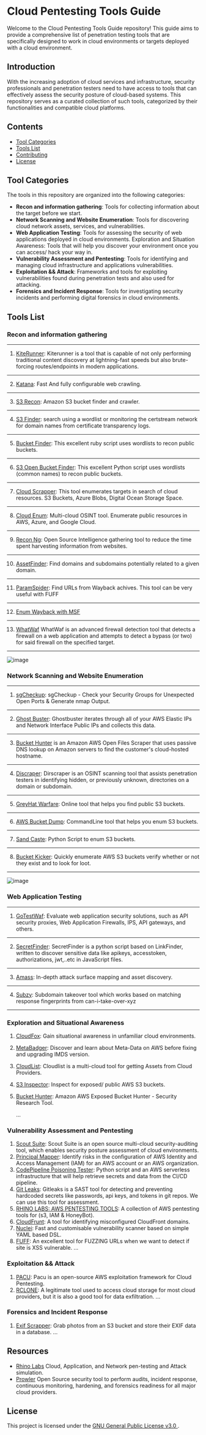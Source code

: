 # Cloud Pentesting Tools Guide

Welcome to the Cloud Pentesting Tools Guide repository! This guide aims to provide a comprehensive list of penetration testing tools that are specifically designed to work in cloud environments or targets deployed with a cloud environment.

## Introduction

With the increasing adoption of cloud services and infrastructure, security professionals and penetration testers need to have access to tools that can effectively assess the security posture of cloud-based systems. This repository serves as a curated collection of such tools, categorized by their functionalities and compatible cloud platforms.

## Contents

- [Tool Categories](#tool-categories)
- [Tools List](#tools-list)
- [Contributing](#contributing)
- [License](#license)

## Tool Categories

The tools in this repository are organized into the following categories:

- **Recon and information gathering**: Tools for collecting information about the target before we start.
- **Network Scanning and Website Enumeration**: Tools for discovering cloud network assets, services, and vulnerabilities.
- **Web Application Testing**: Tools for assessing the security of web applications deployed in cloud environments.
Exploration and Situation Awareness: Tools that will help you discover your environment once you can access/ hack your way in.
- **Vulnerability Assessment and Pentesting**: Tools for identifying and managing cloud infrastructure and applications vulnerabilities.
- **Exploitation && Attack**: Frameworks and tools for exploiting vulnerabilities found during penetration tests and also used for attacking.
- **Forensics and Incident Response**: Tools for investigating security incidents and performing digital forensics in cloud environments.

## Tools List

### Recon and information gathering
---
1. [KiteRunner](https://github.com/assetnote/kiterunner): Kiterunner is a tool that is capable of not only performing traditional content discovery at lightning-fast speeds but also brute-forcing routes/endpoints in modern applications.
---
2. [Katana](https://github.com/projectdiscovery/katana): Fast And fully configurable web crawling.
---
3. [S3 Recon](https://github.com/clarketm/s3recon): Amazon S3 bucket finder and crawler.
---
4. [S3 Finder](https://github.com/magisterquis/s3finder): search using a wordlist or monitoring the certstream network for domain names from certificate transparency logs.
---
5. [Bucket Finder](https://github.com/mattweidner/bucket_finder): This excellent ruby script uses wordlists to recon public buckets.
---
6. [S3 Open Bucket Finder](https://github.com/siddharth2395/s3-open-bucket-finder): This excellent Python script uses wordlists (common names) to recon public buckets.
---
7. [Cloud Scrapper](https://github.com/jordanpotti/CloudScraper ): This tool enumerates targets in search of cloud resources. S3 Buckets, Azure Blobs, Digital Ocean Storage Space.
---
8. [Cloud Enum](https://github.com/initstring/cloud_enum): Multi-cloud OSINT tool. Enumerate public resources in AWS, Azure, and Google Cloud.
---
9. [Recon Ng](https://github.com/lanmaster53/recon-ng): Open Source Intelligence gathering tool to reduce the time spent harvesting information from websites.
---
10. [AssetFinder](https://github.com/wupmemo/assetfinder): Find domains and subdomains potentially related to a given domain.
---
11. [ParamSpider](https://github.com/devanshbatham/ParamSpider): Find URLs from Wayback achives. This tool can be very useful with FUFF
---
12. [Enum Wayback with MSF](https://github.com/mubix/stuff/blob/master/metasploit/enum_wayback.rb)
---
13. [WhatWaf](https://github.com/Ekultek/WhatWaf) WhatWaf is an advanced firewall detection tool that detects a firewall on a web application and attempts to detect a bypass (or two) for said firewall on the specified target.
---

![image](https://github.com/wupmemo/Cloud-Security-Kit/assets/15247512/ce277746-9042-4fa4-a62b-762a9bf2fa2f)


### Network Scanning and Website Enumeration

---
1. [sgCheckup](https://github.com/goldfiglabs/sgCheckup): sgCheckup - Check your Security Groups for Unexpected Open Ports & Generate nmap Output.
---
2. [Ghost Buster](https://github.com/assetnote/ghostbuster): Ghostbuster iterates through all of your AWS Elastic IPs and Network Interface Public IPs and collects this data.
---
3. [Bucket Hunter](https://github.com/samuelcardillo/bucket-hunter) is an Amazon AWS Open Files Scraper that uses passive DNS lookup on Amazon servers to find the customer's cloud-hosted hostname.
---
4. [Discraper](git@github.com:Cillian-Collins/dirscraper.git): Dirscraper is an OSINT scanning tool that assists penetration testers in identifying hidden, or previously unknown, directories on a domain or subdomain.
---
5. [GreyHat Warfare](http://buckets.grayhatwarfare.com/): Online tool that helps you find public S3 buckets.
---
6. [AWS Bucket Dump](https://github.com/jordanpotti/AWSBucketDump): CommandLine tool that helps you enum S3 buckets.
---
7. [Sand Caste](https://github.com/0xSearches/sandcastle): Python Script to enum S3 buckets.
---
8. [Bucket Kicker](https://github.com/craighays/bucketkicker): Quickly enumerate AWS S3 buckets verify whether or not they exist and to look for loot.
---


![image](https://github.com/wupmemo/Cloud-Security-Kit/assets/15247512/4223ebd1-9334-4d0f-abbe-44617407ff6f)

### Web Application Testing

---
1. [GoTestWaf](https://github.com/wallarm/gotestwaf): Evaluate web application security solutions, such as API security proxies, Web Application Firewalls, IPS, API gateways, and others.
---
2. [SecretFinder](https://github.com/m4ll0k/SecretFinder): SecretFinder is a python script based on LinkFinder, written to discover sensitive data like apikeys, accesstoken, authorizations, jwt,..etc in JavaScript files.
---
3. [Amass](https://github.com/owasp-amass/amass): In-depth attack surface mapping and asset discovery.
---
4. [Subzy](https://github.com/PentestPad/subzy): Subdomain takeover tool which works based on matching response fingerprints from can-i-take-over-xyz
---


### Exploration and Situational Awareness

1. [CloudFox](https://github.com/BishopFox/cloudfox): Gain situational awareness in unfamiliar cloud environments.
2. [MetaBadger](https://github.com/salesforce/metabadger): Discover and learn about Meta-Data on AWS before fixing and upgrading IMDS version.
3. [CloudList](https://github.com/projectdiscovery/cloudlist): Cloudlist is a multi-cloud tool for getting Assets from Cloud Providers.
4. [S3 Inspector](https://github.com/clario-tech/s3-inspector): Inspect for exposed/ public AWS S3 buckets.
5. [Bucket Hunter](https://github.com/samuelcardillo/bucket-hunter): Amazon AWS Exposed Bucket Hunter - Security Research Tool.


   ...

### Vulnerability Assessment and Pentesting

1. [Scout Suite](https://github.com/nccgroup/ScoutSuite): Scout Suite is an open source multi-cloud security-auditing tool, which enables security posture assessment of cloud environments.
2. [Principal Mapper](https://github.com/nccgroup/PMapper): Identify risks in the configuration of AWS Identity and Access Management (IAM) for an AWS account or an AWS organization.
3. [CodePipeline Poisoning Tester](https://github.com/AsierRF/CodePipeline-Poisoning-Tester): Python script and an AWS serverless infrastructure that will help retrieve secrets and data from the CI/CD pipeline.
4. [Git Leaks](https://github.com/gitleaks/gitleaks): Gitleaks is a SAST tool for detecting and preventing hardcoded secrets like passwords, api keys, and tokens in git repos. We can use this tool for assessment.
5. [RHINO LABS: AWS PENTESTING TOOLS](https://github.com/RhinoSecurityLabs/Security-Research/tree/master/tools/aws-pentest-tools): A collection of AWS pentesting tools for (s3, IAM & HoneyBot).
6. [CloudFrunt](https://github.com/MindPointGroup/cloudfrunt): A tool for identifying misconfigured CloudFront domains.
7. [Nuclei](https://github.com/projectdiscovery/nuclei): Fast and customisable vulnerability scanner based on simple YAML based DSL.
8. [FUFF](https://github.com/ffuf/ffuf): An excellent tool for FUZZING URLs when we want to detect if site is XSS vulnerable.
   ...
   
### Exploitation && Attack

1. [PACU]([https://github.com/RhinoSecurityLabs/pacu](https://github.com/wupmemo/Counter-Phishing-Tool)): Pacu is an open-source AWS exploitation framework for Cloud Pentesting.
2. [RCLONE](https://rclone.org/): A legitimate tool used to access cloud storage for most cloud providers, but it is also a good tool for data exfiltration.
   ...


### Forensics and Incident Response

1. [Exif Scrapper](https://github.com/downpat/exif-scraper): Grab photos from an S3 bucket and store their EXIF data in a database.
   ...

## Resources

- [Rhino Labs](https://github.com/RhinoSecurityLabs) Cloud, Application, and Network pen-testing and Attack simulation.
- [Prowler](https://github.com/prowler-cloud/prowler) Open Source security tool to perform audits, incident response, continuous monitoring, hardening, and forensics readiness for all major cloud providers.


## License

This project is licensed under the [GNU General Public License v3.0
](LICENSE).
